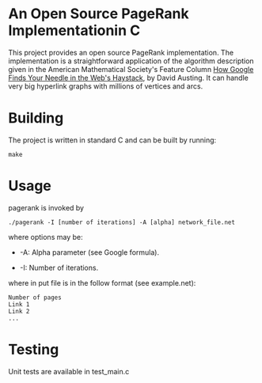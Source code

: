 # An Open Source PageRank Implementationin C

This project provides an open source PageRank implementation. The
implementation is a straightforward application of the algorithm
description given in the American Mathematical Society's Feature
Column [How Google Finds Your Needle in the Web's
Haystack](http://www.ams.org/samplings/feature-column/fcarc-pagerank),
by David Austing. It can handle very big hyperlink graphs with
millions of vertices and arcs.

# Building

The project is written in standard C and can be built by running:

    make

# Usage

pagerank is invoked by

    ./pagerank -I [number of iterations] -A [alpha] network_file.net

where options may be:

* -A: Alpha parameter (see Google formula).

* -I: Number of iterations.

where in put file is in the follow format (see example.net):

    Number of pages
    Link 1
    Link 2
    ...
    
    

# Testing

Unit tests are available in test_main.c
